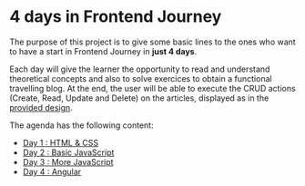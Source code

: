 # 4 days in Frontend Journey

The purpose of this project is to give some basic lines to the ones who want to have a start in Frontend Journey in **just 4 days**.

Each day will give the learner the opportunity to read and understand theoretical concepts and also to solve exercices to obtain a functional travelling blog. At the end, the user will be able to execute the CRUD actions (Create, Read, Update and Delete) on the articles, displayed as in the [provided design](doc/Day-1_HTML-CSS/Exercises/Design). 

The agenda has the following content:
- [Day 1 : HTML & CSS](doc/Day-1_HTML-CSS/Theory/README.md)
- [Day 2 : Basic JavaScript](doc/Day-2_Basic-JS/Theory/README.md)
- [Day 3 : More JavaScript](doc/Day-3_More-JS/Theory/README.md)
- [Day 4 : Angular](doc/Day-4_Angular/Theory/README.md)